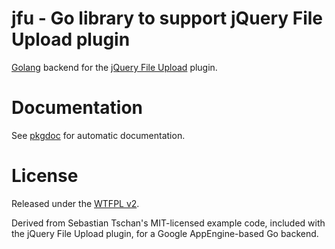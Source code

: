 #  jfu - Go library to support jQuery File Upload plugin

[Golang](http://golang.org) backend for the [jQuery File Upload](http://blueimp.github.com/jQuery-File-Upload/) plugin.

# Documentation

See [pkgdoc](http://go.pkgdoc.org/github.com/jmcvetta/jfu) for automatic documentation.


# License

Released under the [WTFPL v2](http://sam.zoy.org/wtfpl/COPYING).

Derived from Sebastian Tschan's MIT-licensed example code, included with the
jQuery File Upload plugin, for a Google AppEngine-based Go backend.
